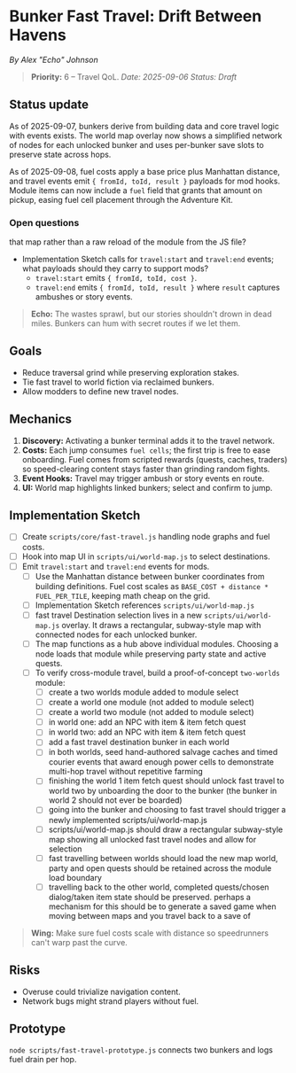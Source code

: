 # Bunker Fast Travel: Drift Between Havens

*By Alex "Echo" Johnson*
> **Priority:** 6 – Travel QoL.
*Date: 2025-09-06*
*Status: Draft*

## Status update
As of 2025-09-07, bunkers derive from building data and core travel logic with events exists. The world map overlay now shows a simplified network of nodes for each unlocked bunker and uses per-bunker save slots to preserve state across hops.

As of 2025-09-08, fuel costs apply a base price plus Manhattan distance, and travel events emit `{ fromId, toId, result }` payloads for mod hooks.
Module items can now include a `fuel` field that grants that amount on pickup, easing fuel cell placement through the Adventure Kit.

### Open questions
that map rather than a raw reload of the module from the JS file?
- Implementation Sketch calls for `travel:start` and `travel:end` events; what payloads should they carry to support mods?
  - `travel:start` emits `{ fromId, toId, cost }`.
  - `travel:end` emits `{ fromId, toId, result }` where `result` captures ambushes or story events.

> **Echo:** The wastes sprawl, but our stories shouldn't drown in dead miles. Bunkers can hum with secret routes if we let them.

## Goals
- Reduce traversal grind while preserving exploration stakes.
- Tie fast travel to world fiction via reclaimed bunkers.
- Allow modders to define new travel nodes.

## Mechanics
1. **Discovery:** Activating a bunker terminal adds it to the travel network.
2. **Costs:** Each jump consumes `fuel cells`; the first trip is free to ease onboarding. Fuel comes from scripted rewards (quests, caches, traders) so speed-clearing content stays faster than grinding random fights.
3. **Event Hooks:** Travel may trigger ambush or story events en route.
4. **UI:** World map highlights linked bunkers; select and confirm to jump.

## Implementation Sketch
- [ ] Create `scripts/core/fast-travel.js` handling node graphs and fuel costs.
- [ ] Hook into map UI in `scripts/ui/world-map.js` to select destinations.
- [ ] Emit `travel:start` and `travel:end` events for mods.
  - [ ] Use the Manhattan distance between bunker coordinates from building definitions. Fuel cost scales as `BASE_COST + distance * FUEL_PER_TILE`, keeping math cheap on the grid.
  - [ ] Implementation Sketch references `scripts/ui/world-map.js`
  - [ ] fast travel Destination selection lives in a new `scripts/ui/world-map.js` overlay. It draws a rectangular, subway-style map with connected nodes for each unlocked bunker.
  - [ ] The map functions as a hub above individual modules. Choosing a node loads that module while preserving party state and active quests.
  - [ ] To verify cross-module travel, build a proof-of-concept `two-worlds` module:
    - [ ] create a two worlds module added to module select
    - [ ] create a world one module (not added to module select)
    - [ ] create a world two module (not added to module select)
    - [ ] in world one: add an NPC with item & item fetch quest
    - [ ] in world two: add an NPC with item & item fetch quest
    - [ ] add a fast travel destination bunker in each world
    - [ ] in both worlds, seed hand-authored salvage caches and timed courier events that award enough power cells to demonstrate multi-hop travel without repetitive farming
    - [ ] finishing the world 1 item fetch quest should unlock fast travel to world two by unboarding the door to the bunker (the bunker in world 2 should not ever be boarded)
    - [ ] going into the bunker and choosing to fast travel should trigger a newly implemented scripts/ui/world-map.js
    - [ ] scripts/ui/world-map.js should draw a rectangular subway-style map showing all unlocked fast travel nodes and allow for selection
    - [ ] fast travelling between worlds should load the new map world, party and open quests should be retained across the module load boundary
    - [ ] travelling back to the other world, completed quests/chosen dialog/taken item state should be preserved. perhaps a mechanism for this should be to generate a saved game when moving between maps and you travel back to a save of 
> **Wing:** Make sure fuel costs scale with distance so speedrunners can't warp past the curve.

## Risks
- Overuse could trivialize navigation content.
- Network bugs might strand players without fuel.

## Prototype
`node scripts/fast-travel-prototype.js` connects two bunkers and logs fuel drain per hop.
